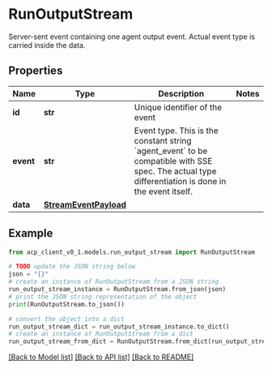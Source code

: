 # RunOutputStream

Server-sent event containing one agent output event. Actual event type is carried inside the data.

## Properties

Name | Type | Description | Notes
------------ | ------------- | ------------- | -------------
**id** | **str** | Unique identifier of the event | 
**event** | **str** | Event type. This is the constant string &#x60;agent_event&#x60; to be compatible with SSE spec. The actual type differentiation is done in the event itself. | 
**data** | [**StreamEventPayload**](StreamEventPayload.md) |  | 

## Example

```python
from acp_client_v0_1.models.run_output_stream import RunOutputStream

# TODO update the JSON string below
json = "{}"
# create an instance of RunOutputStream from a JSON string
run_output_stream_instance = RunOutputStream.from_json(json)
# print the JSON string representation of the object
print(RunOutputStream.to_json())

# convert the object into a dict
run_output_stream_dict = run_output_stream_instance.to_dict()
# create an instance of RunOutputStream from a dict
run_output_stream_from_dict = RunOutputStream.from_dict(run_output_stream_dict)
```
[[Back to Model list]](../README.md#documentation-for-models) [[Back to API list]](../README.md#documentation-for-api-endpoints) [[Back to README]](../README.md)


